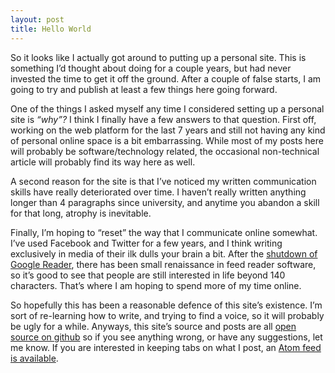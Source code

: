 ```yaml
---
layout: post
title: Hello World
---
```


So it looks like I actually got around to putting up a personal site. This
is something I’d thought about doing for a couple years, but had never
invested the time to get it off the ground. After a couple of false starts,
I am going to try and publish at least a few things here going forward.

One of the things I asked myself any time I considered setting
up a personal site is *“why”?* I think I finally have a few answers to
that question. First off, working on the web platform for the last 7 years
and still not having any kind of personal online space is a bit embarrassing.
While most of my posts here will probably be software/technology related, the
occasional non-technical article will probably find its way here as well.

A second reason for the site is that I’ve noticed my written communication
skills have really deteriorated over time. I haven’t really written anything longer
than 4 paragraphs since university, and anytime you abandon a skill for that
long, atrophy is inevitable.

Finally, I’m hoping to “reset” the way that I communicate online somewhat. I’ve
used Facebook and Twitter for a few years, and I think writing exclusively in
media of their ilk dulls your brain a bit. After the [shutdown of Google Reader](http://googleblog.blogspot.ca/2013/03/a-second-spring-of-cleaning.html),
there has been small renaissance in feed reader software, so
it’s good to see that people are still interested in life beyond 140 characters.
That’s where I am hoping to spend more of my time online.

So hopefully this has been a reasonable defence of this site’s existence.
I’m sort of re-learning how to write, and trying to find a voice,
so it will probably be ugly for a while. Anyways, this site’s source and posts are
all [open source on github](https://github.com/af/af.github.com) so if you
see anything wrong, or have any suggestions, let me know. If you are interested in
keeping tabs on what I post, an [Atom feed is available](/atom.xml).

